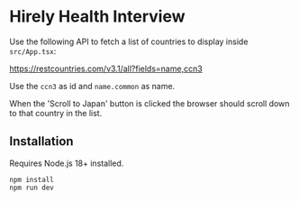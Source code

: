 # Hirely Health Interview

Use the following API to fetch a list of countries to display inside `src/App.tsx`:

https://restcountries.com/v3.1/all?fields=name,ccn3

Use the `ccn3` as id and `name.common` as name.

When the 'Scroll to Japan' button is clicked the browser should scroll down to that country in the list.

## Installation

Requires Node.js 18+ installed.

```
npm install
npm run dev
```